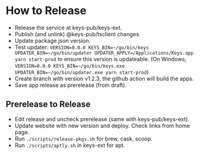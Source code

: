 # How to Release

- Release the service at keys-pub/keys-ext.
- Publish (and unlink) @keys-pub/tsclient changes.
- Update package.json version.
- Test updater: `VERSION=0.0.0 KEYS_BIN=~/go/bin/keys UPDATER_BIN=~/go/bin/updater UPDATER_APPLY=/Applications/Keys.app yarn start-prod` to ensure this version is updateable. (On Windows, `VERSION=0.0.0 KEYS_BIN=~/go/bin/keys.exe UPDATER_BIN=~/go/bin/updater.exe yarn start-prod`)
- Create branch with version v1.2.3, the github action will build the apps.
- Save app release as prerelease (from draft).

## Prerelease to Release

- Edit release and uncheck prerelease (same with keys-pub/keys-ext).
- Update website with new version and deploy. Check links from home page.
- Run `./scripts/release-pkgs.sh` for brew, cask, scoop.
- Run `./scripts/aptly.sh` in keys-ext for apt.
